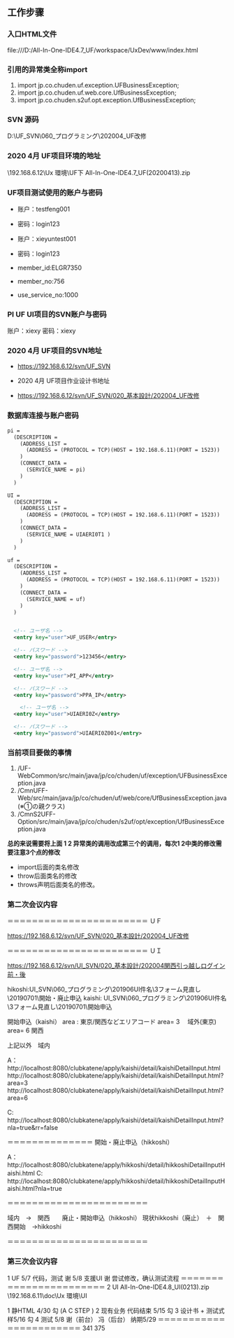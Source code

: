 ## 工作步骤
### 入口HTML文件

file:///D:/All-In-One-IDE4.7_UF/workspace/UxDev/www/index.html

### 引用的异常类全称import

1. import jp.co.chuden.uf.exception.UFBusinessException;
2. import jp.co.chuden.uf.web.core.UfBusinessException;
3. import jp.co.chuden.s2uf.opt.exception.UfBusinessException;

### SVN 源码
D:\UF_SVN\060_プログラミング\202004_UF改修


###  2020 4月 UF项目环境的地址
\\192.168.6.12\Ux 環境\UF下
All-In-One-IDE4.7_UF(20200413).zip

### UF项目测试使用的账户与密码

+ 账户：testfeng001　
+ 密码：login123

+ 账户：xieyuntest001
+ 密码：login123
+ member_id:ELGR7350
+ member_no:756
+ use_service_no:1000


### PI UF UI项目的SVN账户与密码
账户：xiexy
密码：xiexy

### 2020 4月 UF项目的SVN地址
+ https://192.168.6.12/svn/UF_SVN

+ 2020 4月 UF项目作业设计书地址
+ https://192.168.6.12/svn/UF_SVN/020_基本設計/202004_UF改修

### 数据库连接与账户密码

```xml
pi =
  (DESCRIPTION =
    (ADDRESS_LIST =
      (ADDRESS = (PROTOCOL = TCP)(HOST = 192.168.6.11)(PORT = 1523))
    )
    (CONNECT_DATA =
      (SERVICE_NAME = pi)
    )
  )

UI =
  (DESCRIPTION =
    (ADDRESS_LIST =
      (ADDRESS = (PROTOCOL = TCP)(HOST = 192.168.6.11)(PORT = 1523))
    )
    (CONNECT_DATA =
      (SERVICE_NAME = UIAERI0T1 )
    )
  )

uf =
  (DESCRIPTION =
    (ADDRESS_LIST =
      (ADDRESS = (PROTOCOL = TCP)(HOST = 192.168.6.11)(PORT = 1523))
    )
    (CONNECT_DATA =
      (SERVICE_NAME = uf)
    )
  )


  <!-- ユーザ名 -->
  <entry key="user">UF_USER</entry>

  <!-- パスワード -->
  <entry key="password">123456</entry>

  <!-- ユーザ名 -->
  <entry key="user">PI_APP</entry>

  <!-- パスワード -->
  <entry key="password">PPA_IP</entry>

    <!-- ユーザ名 -->
  <entry key="user">UIAERI0Z</entry>

  <!-- パスワード -->
  <entry key="password">UIAERI0Z001</entry>
```




### 当前项目要做的事情
1. /UF-WebCommon/src/main/java/jp/co/chuden/uf/exception/UFBusinessException.java
2. /CmnUFF-Web/src/main/java/jp/co/chuden/uf/web/core/UfBusinessException.java(※①の親クラス)
3. /CmnS2UFF-Option/src/main/java/jp/co/chuden/s2uf/opt/exception/UfBusinessException.java

**总的来说需要将上面 1 2 异常类的调用改成第三个的调用，每次1 2中类的修改需要注意3个点的修改**

- import后面的类名修改
- throw后面类名的修改
- throws声明后面类名的修改。

### 第二次会议内容
＝＝＝＝＝＝＝＝＝＝＝＝＝＝＝＝＝＝＝＝＝＝＝
ＵＦ

https://192.168.6.12/svn/UF_SVN/020_基本設計/202004_UF改修

＝＝＝＝＝＝＝＝＝＝＝＝＝＝＝＝＝＝＝＝＝＝＝
ＵＩ

https://192.168.6.12/svn/UI_SVN/020_基本設計/202004関西引っ越しログイン前・後


hikoshi:UI_SVN\060_プログラミング\201906UI件名\3フォーム見直し\20190701\開始・廃止申込
kaishi: UI_SVN\060_プログラミング\201906UI件名\3フォーム見直し\20190701\開始申込


開始申込（kaishi）
area : 東京/関西などエリアコード
area= 3 　域外(東京)        
area= 6  関西        

上記以外　域内

A：http://localhost:8080/clubkatene/apply/kaishi/detail/kaishiDetailInput.html
      http://localhost:8080/clubkatene/apply/kaishi/detail/kaishiDetailInput.html?area=3
      http://localhost:8080/clubkatene/apply/kaishi/detail/kaishiDetailInput.html?area=6

C:　http://localhost:8080/clubkatene/apply/kaishi/detail/kaishiDetailInput.html?nla=true&rr=false

＝＝＝＝＝＝＝＝＝＝＝＝＝＝
開始・廃止申込（hikkoshi）

A：http://localhost:8080/clubkatene/apply/hikkoshi/detail/hikkoshiDetailInputHaishi.html
C:　http://localhost:8080/clubkatene/apply/hikkoshi/detail/hikkoshiDetailInputHaishi.html?nla=true

＝＝＝＝＝＝＝＝＝＝＝＝＝＝＝＝＝＝＝＝＝＝＝

域内　→　関西　　廃止・開始申込（hikkoshi）
現状hikkoshi（廃止）　＋　関西開始　→hikkoshi

＝＝＝＝＝＝＝＝＝＝＝＝＝＝＝＝＝＝＝＝＝＝＝

### 第三次会议内容
1 UF
5/7     代码，测试      谢
5/8     支援UI    谢
尝试修改，确认测试流程
＝＝＝＝＝＝＝＝＝＝＝＝＝＝＝＝＝＝＝＝＝＝＝
2 UI
All-In-One-IDE4.8_UI(0213).zip
\\192.168.6.11\doc\Ux 環境\UI

1 静HTML       4/30      勾  (A   C   STEP )
2 现有业务   代码结束   5/15   勾
3 设计书 + 测试式样5/16     勾
4  测试  5/8       谢（前台）  冯（后台）   纳期5/29
＝＝＝＝＝＝＝＝＝＝＝＝＝＝＝＝＝＝＝＝＝＝＝
341 375
